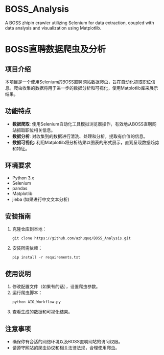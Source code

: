 # BOSS_Analysis
A BOSS zhipin crawler utilizing Selenium for data extraction, coupled with data analysis and visualization using Matplotlib.

# BOSS直聘数据爬虫及分析

## 项目介绍
本项目是一个使用Selenium的BOSS直聘网站数据爬虫，旨在自动化抓取职位信息。爬虫收集的数据将用于进一步的数据分析和可视化，使用Matplotlib库来展示结果。

## 功能特点
- **数据爬取**: 使用Selenium自动化工具模拟浏览器操作，有效地从BOSS直聘网站抓取职位相关信息。
- **数据分析**: 对收集到的数据进行清洗、处理和分析，提取有价值的信息。
- **数据可视化**: 利用Matplotlib将分析结果以图表的形式展示，直观呈现数据趋势和特征。

## 环境要求
- Python 3.x
- Selenium
- pandas
- Matplotlib
- jieba (如果进行中文文本分析)

## 安装指南
1. 克隆仓库到本地：
   ```
   git clone https://github.com/azhuquq/BOSS_Analysis.git
   ```
2. 安装所需依赖：
   ```
   pip install -r requirements.txt
   ```

## 使用说明
1. 修改配置文件（如果有的话），设置爬虫参数。
2. 运行爬虫脚本：
   ```
   python AIO_Workflow.py
   ```
3. 查看生成的数据和可视化结果。

## 注意事项
- 确保你有合适的网络环境以及BOSS直聘网站的访问权限。
- 请遵守网站的爬虫协议和相关法律法规，合理使用爬虫。
